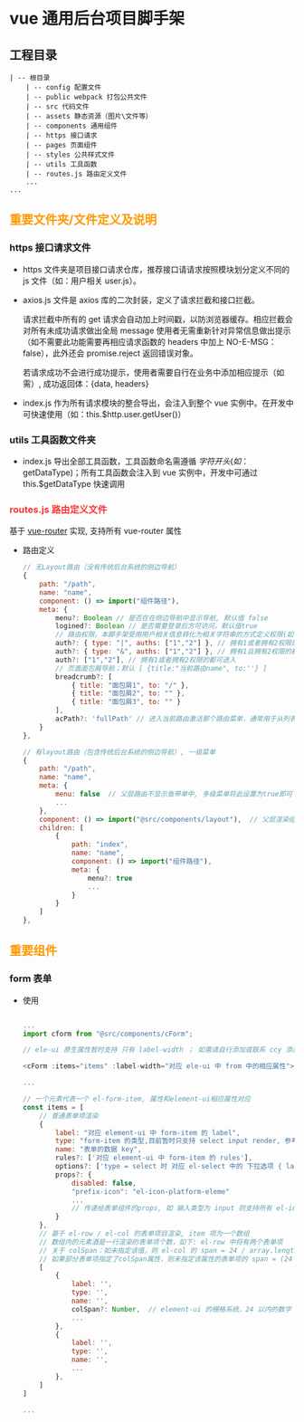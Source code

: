 # vue 通用后台项目脚手架

## 工程目录

    | -- 根目录
        | -- config 配置文件
        | -- public webpack 打包公共文件
        | -- src 代码文件
        | -- assets 静态资源（图片\文件等）
        | -- components 通用组件
        | -- https 接口请求
        | -- pages 页面组件
        | -- styles 公共样式文件
        | -- utils 工具函数
        | -- routes.js 路由定义文件
        ...
    ...

## <span style="color:#FF9900">重要文件夹/文件定义及说明</span>

### https 接口请求文件

-   https 文件夹是项目接口请求仓库，推荐接口请请求按照模块划分定义不同的 js 文件（如：用户相关 user.js）。

-   axios.js 文件是 axios 库的二次封装，定义了请求拦截和接口拦截。

    请求拦截中所有的 get 请求会自动加上时间戳，以防浏览器缓存。相应拦截会对所有未成功请求做出全局 message 使用者无需重新针对异常信息做出提示（如不需要此功能需要再相应请求函数的 headers 中加上 NO-E-MSG：false），此外还会 promise.reject 返回错误对象。

    若请求成功不会进行成功提示，使用者需要自行在业务中添加相应提示（如需）, 成功返回体：{data, headers}

-   index.js 作为所有请求模块的整合导出，会注入到整个 vue 实例中。在开发中可快速使用（如：this.$http.user.getUser()）

### utils 工具函数文件夹

-   index.js 导出全部工具函数，工具函数命名需遵循 $字符开头(如：$getDataType)；所有工具函数会注入到 vue 实例中，开发中可通过 this.$getDataType 快速调用

### <span style="color:#ff3333">routes.js 路由定义文件</span>

基于 [vue-router](https://v3.router.vuejs.org/zh/) 实现, 支持所有 vue-router 属性

-   路由定义

    ```javascript
    // 无Layout路由（没有传统后台系统的侧边导航）
    {
        path: "/path",
        name: "name",
        component: () => import("组件路径"),
        meta: {
            menu?: Boolean // 是否在在侧边导航中显示导航, 默认值 false
            logined?: Boolean // 是否需要登录后方可访问，默认值true
            // 路由权限，本脚手架受用用户相关信息转化为相关字符串的方式定义权限(如：用户为客户，则相应权限字符串为 bus, 若用户进入此路由所需要的权限可以为 auths:["bus"])，且无权限路由不会展示在路由导航菜单中
            auth?: { type: "|", auths: ["1","2"] }, // 拥有1或者拥有2权限的都可进入
            auth?: { type: "&", auths: ["1","2"] }, // 拥有1且拥有2权限的都可进入
            auth?: ["1","2"], // 拥有1或者拥有2权限的都可进入
            // 页面面包屑导航；默认 [ {title:"当前路由name", to:''} ]
            breadcrumb?: [
                { title: "面包屑1", to: "/" },
                { title: "面包屑2", to: "" },
                { title: "面包屑3", to: "" }
            ],
            acPath?: 'fullPath' // 进入当前路由激活那个路由菜单，通常用于从列表进入详情，激活列表菜单
        }
    },

    // 有layout路由（包含传统后台系统的侧边导航）, 一级菜单
    {
        path: "/path",
        name: "name",
        meta: {
            menu: false  // 父层路由不显示鱼带单中, 多级菜单将此设置为true即可
            ...
        },
        component: () => import("@src/components/layout"),  // 父层渲染组件为layout
        children: [
            {
                path: "index",
                name: "name",
                component: () => import("组件路径"),
                meta: {
                    menu?: true
                    ...
                }
            }
        ]
    },


    ```

## <span style="color:#FF9900">重要组件</span>

### form 表单

-   使用

    ```javascript

    ...
    import cform from "@src/components/cForm";

    // ele-ui 原生属性暂时支持 只有 label-width ； 如需请自行添加或联系 ccy 添加

    <cForm :items="items" :label-width="对应 ele-ui 中 from 中的相应属性"></cForm>;

    ...

    // 一个元素代表一个 el-form-item, 属性和element-ui相应属性对应
    const items = [
        // 普通表单项渲染
        {
            label: "对应 element-ui 中 form-item 的 label",
            type: "form-item 的类型,目前暂时只支持 select input render, 参考下表，后续会补充支持范围",
            name: "表单的数据 key",
            rules?: ['对应 element-ui 中 form-item 的 rules'],
            options?: ['type = select 时 对应 el-select 中的 下拉选项 { label: "*", value: "*" }'],
            props?: {
                disabled: false,
                "prefix-icon": "el-icon-platform-eleme"
                ...
                // 传递给表单组件的props, 如 输入类型为 input 则支持所有 el-input 的属性值
            }
        },
        // 基于 el-row / el-col 的表单项目渲染, item 项为一个数组
        // 数组内的元素酒是一行渲染的表单项个数，如下: el-row 中将有两个表单项
        // 关于 colSpan：如未指定该值，则 el-col 的 span = 24 / array.length；如指定则按实际 colSpan 值
        // 如果部分表单项指定了colSpan属性，则未指定该属性的表单项的 span = (24 - 指定项所占值) / 未指定项数量 向前取整数
        [
            {
                label: '',
                type: '',
                name: '',
                colSpan?: Number,  // element-ui 的栅格系统，24 以内的数字
                ...
            },
            {
                label: '',
                type: '',
                name: '',
                ...
            },
        ]
    ]

    ...

    ```
